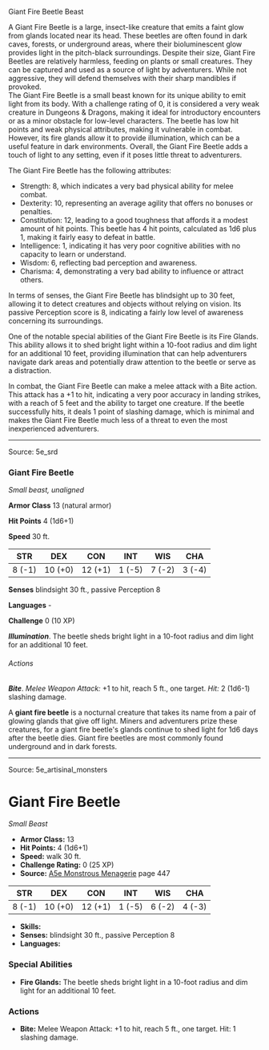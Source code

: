 <MonsterName/>Giant Fire Beetle</MonsterName>
<CreatureType/>Beast</CreatureType>

<summary>A Giant Fire Beetle is a large, insect-like creature that emits a faint glow from glands located near its head. These beetles are often found in dark caves, forests, or underground areas, where their bioluminescent glow provides light in the pitch-black surroundings. Despite their size, Giant Fire Beetles are relatively harmless, feeding on plants or small creatures. They can be captured and used as a source of light by adventurers. While not aggressive, they will defend themselves with their sharp mandibles if provoked.</summary>

<summary>The Giant Fire Beetle is a small beast known for its unique ability to emit light from its body. With a challenge rating of 0, it is considered a very weak creature in Dungeons & Dragons, making it ideal for introductory encounters or as a minor obstacle for low-level characters. The beetle has low hit points and weak physical attributes, making it vulnerable in combat. However, its fire glands allow it to provide illumination, which can be a useful feature in dark environments. Overall, the Giant Fire Beetle adds a touch of light to any setting, even if it poses little threat to adventurers.</summary>

<detail>

The Giant Fire Beetle has the following attributes: 
- Strength: 8, which indicates a very bad physical ability for melee combat.
- Dexterity: 10, representing an average agility that offers no bonuses or penalties.
- Constitution: 12, leading to a good toughness that affords it a modest amount of hit points. This beetle has 4 hit points, calculated as 1d6 plus 1, making it fairly easy to defeat in battle.
- Intelligence: 1, indicating it has very poor cognitive abilities with no capacity to learn or understand.
- Wisdom: 6, reflecting bad perception and awareness.
- Charisma: 4, demonstrating a very bad ability to influence or attract others.

In terms of senses, the Giant Fire Beetle has blindsight up to 30 feet, allowing it to detect creatures and objects without relying on vision. Its passive Perception score is 8, indicating a fairly low level of awareness concerning its surroundings.

One of the notable special abilities of the Giant Fire Beetle is its Fire Glands. This ability allows it to shed bright light within a 10-foot radius and dim light for an additional 10 feet, providing illumination that can help adventurers navigate dark areas and potentially draw attention to the beetle or serve as a distraction.

In combat, the Giant Fire Beetle can make a melee attack with a Bite action. This attack has a +1 to hit, indicating a very poor accuracy in landing strikes, with a reach of 5 feet and the ability to target one creature. If the beetle successfully hits, it deals 1 point of slashing damage, which is minimal and makes the Giant Fire Beetle much less of a threat to even the most inexperienced adventurers.</detail>



---

Source: 5e_srd

### Giant Fire Beetle

*Small beast, unaligned*

**Armor Class** 13 (natural armor)

**Hit Points** 4 (1d6+1)

**Speed** 30 ft.

| STR    | DEX     | CON     | INT    | WIS    | CHA    |
|--------|---------|---------|--------|--------|--------|
| 8 (-1) | 10 (+0) | 12 (+1) | 1 (-5) | 7 (-2) | 3 (-4) |

**Senses** blindsight 30 ft., passive Perception 8

**Languages** -

**Challenge** 0 (10 XP)

***Illumination***. The beetle sheds bright light in a 10-foot radius and dim light for an additional 10 feet.

###### Actions

***Bite***. *Melee Weapon Attack:* +1 to hit, reach 5 ft., one target. *Hit:* 2 (1d6-1) slashing damage.

A **giant fire beetle** is a nocturnal creature that takes its name from a pair of glowing glands that give off light. Miners and adventurers prize these creatures, for a giant fire beetle's glands continue to shed light for 1d6 days after the beetle dies. Giant fire beetles are most commonly found underground and in dark forests.



---

Source: 5e_artisinal_monsters

# Giant Fire Beetle

*Small* *Beast*

- **Armor Class:** 13
- **Hit Points:** 4 (1d6+1)
- **Speed:** walk 30 ft.
- **Challenge Rating:** 0 (25 XP)
- **Source:** [A5e Monstrous Menagerie](https://enpublishingrpg.com/products/level-up-monstrous-menagerie-a5e) page 447

| STR | DEX | CON | INT | WIS | CHA |
| --- | --- | --- | --- | --- | --- |
| 8 (-1) | 10 (+0) | 12 (+1) | 1 (-5) | 6 (-2) | 4 (-3) |

- **Skills:** 
- **Senses:** blindsight 30 ft., passive Perception 8
- **Languages:** 

### Special Abilities

- **Fire Glands:** The beetle sheds bright light in a 10-foot radius and dim light for an additional 10 feet.

### Actions

- **Bite:** Melee Weapon Attack: +1 to hit, reach 5 ft., one target. Hit: 1 slashing damage.




